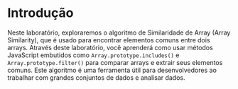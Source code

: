 # Introdução

Neste laboratório, exploraremos o algoritmo de Similaridade de Array (Array Similarity), que é usado para encontrar elementos comuns entre dois arrays. Através deste laboratório, você aprenderá como usar métodos JavaScript embutidos como `Array.prototype.includes()` e `Array.prototype.filter()` para comparar arrays e extrair seus elementos comuns. Este algoritmo é uma ferramenta útil para desenvolvedores ao trabalhar com grandes conjuntos de dados e analisar dados.
